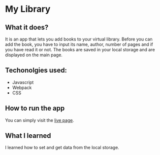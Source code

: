 # My Library
## What it does?
It is an app that lets you add books to your virtual library. Before you can add the book, you have to input its name, author, number of pages and if you have read it or not. The books are saved in your local storage and are displayed on the main page.
## Techonolgies used:
* Javascript
* Webpack
* CSS

## How to run the app
You can simply visit the [live page](https://anabargau.github.io/my-library/).
## What I learned
I learned how to set and get data from the local storage.
